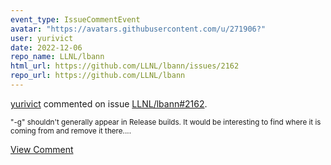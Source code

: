 ```yaml
---
event_type: IssueCommentEvent
avatar: "https://avatars.githubusercontent.com/u/271906?"
user: yurivict
date: 2022-12-06
repo_name: LLNL/lbann
html_url: https://github.com/LLNL/lbann/issues/2162
repo_url: https://github.com/LLNL/lbann
---
```


<a href='https://github.com/yurivict' target='_blank'>yurivict</a> commented on issue <a href='https://github.com/LLNL/lbann/issues/2162' target='_blank'>LLNL/lbann#2162</a>.

<small>"-g" shouldn't generally appear in Release builds. It would be interesting to find where it is coming from and remove it there....</small>

<a href='https://github.com/LLNL/lbann/issues/2162' target='_blank'>View Comment</a>